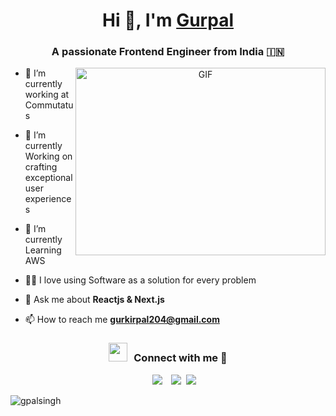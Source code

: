<h1 align="center">Hi 👋, I'm <a href="https://github.com/gpalsingh" target="blank">
Gurpal</a></h1>
<h3 align="center">A passionate Frontend Engineer from India &#127470;&#127475</h3>

<a target="_blank" align="center">
  <img align="right" top="500" height="300" width="400" alt="GIF" src="https://media.giphy.com/media/SWoSkN6DxTszqIKEqv/giphy.gif">
</a>

- 🔭 I’m currently working at Commutatus

- 🌱 I’m currently Working on crafting exceptional user experiences

- 🌱 I’m currently Learning AWS

- 🧑‍💻 I love using Software as a solution for every problem

- 💬 Ask me about **Reactjs & Next.js**

- 📫 How to reach me **gurkirpal204@gmail.com**

<h3 align="center" > <img src="https://media.giphy.com/media/iY8CRBdQXODJSCERIr/giphy.gif" width="30" height="30" style="margin-right: 10px;">Connect with me 🤝 </h3>

<p align="center">

 <div align="center"  class="icons-social" style="margin-left: 10px;">
        <a style="margin-left: 10px;"  target="_blank" href="https://www.linkedin.com/in/gurkirpal/">
			<img src="https://img.icons8.com/doodle/40/000000/linkedin--v2.png"></a>
		<a style="margin-left: 10px;" target="_blank" href="https://twitter.com/gurpalsingh204">
			<img src="https://img.icons8.com/doodle/1x/twitter-squared--v2.png" ></a>
		<a style="margin-left: 5px;" target="_blank" href="">
					<img src="https://img.icons8.com/plasticine/0.5x/resume.png" ></a>
      </div>

</p>





<p align="left"> <img src="https://komarev.com/ghpvc/?username=gpalsingh&label=Profile%20views&color=0e75b6&style=flat" alt="gpalsingh" /> </p>
